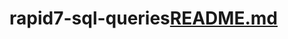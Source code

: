 # rapid7-sql-queries[README.md](https://github.com/snk0752/rapid7-sql-queries/files/7143162/README.md)
